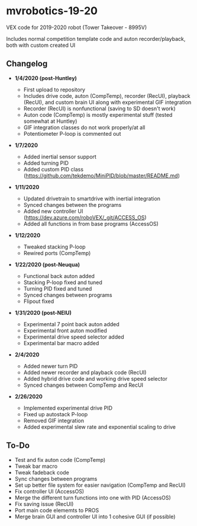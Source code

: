 # mvrobotics-19-20
VEX code for 2019-2020 robot (Tower Takeover - 8995V)

Includes normal competition template code and auton recorder/playback, both with custom created UI

## Changelog 
* **1/4/2020 (post-Huntley)**
  - First upload to repository
  - Includes drive code, auton (CompTemp), recorder (RecUI), playback (RecUI), and custom brain UI along with experimental GIF integration
  - Recorder (RecUI) is nonfunctional (saving to SD doesn't work)
  - Auton code (CompTemp) is mostly experimental stuff (tested somewhat at Huntley)
  - GIF integration classes do not work properly/at all
  - Potentiometer P-loop is commented out
  
* **1/7/2020**
   - Added inertial sensor support
   - Added turning PID
   - Added custom PID class (https://github.com/tekdemo/MiniPID/blob/master/README.md)
   
* **1/11/2020**
   - Updated drivetrain to smartdrive with inertial integration
   - Synced changes between the programs
   - Added new controller UI (https://dev.azure.com/roboVEX/_git/ACCESS_OS)
   - Added all functions in from base programs (AccessOS)
   
* **1/12/2020**
   - Tweaked stacking P-loop
   - Rewired ports (CompTemp)
   
* **1/22/2020 (post-Neuqua)**
   - Functional back auton added
   - Stacking P-loop fixed and tuned
   - Turning PID fixed and tuned
   - Synced changes between programs
   - Flipout fixed

* **1/31/2020 (post-NEIU)**
   - Experimental 7 point back auton added
   - Experimental front auton modified
   - Experimental drive speed selector added
   - Experimental bar macro added

* **2/4/2020**
   - Added newer turn PID
   - Added newer recorder and playback code (RecUI)
   - Added hybrid drive code and working drive speed selector
   - Synced changes between CompTemp and RecUI
   
* **2/26/2020**
   - Implemented experimental drive PID
   - Fixed up autostack P-loop
   - Removed GIF integration
   - Added experimental slew rate and exponential scaling to drive 

## To-Do
* Test and fix auton code (CompTemp)
* Tweak bar macro
* Tweak fadeback code
* Sync changes between programs
* Set up better file system for easier navigation (CompTemp and RecUI)
* Fix controller UI (AccessOS)
* Merge the different turn functions into one with PID (AccessOS)
* Fix saving issue (RecUI)
* Port main code elememts to PROS
* Merge brain GUI and controller UI into 1 cohesive GUI (if possible)

